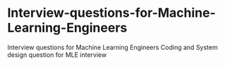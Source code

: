 # Interview-questions-for-Machine-Learning-Engineers
Interview questions for Machine Learning Engineers
Coding and System design question for MLE interview

